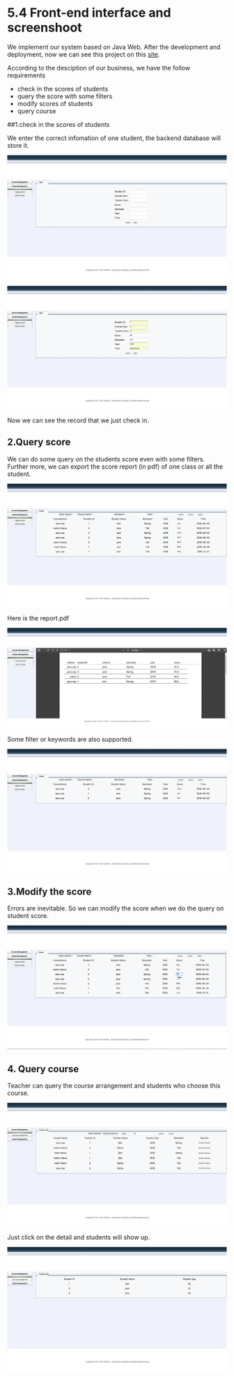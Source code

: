  # 5.4 Front-end interface and screenshoot

We implement our system based on Java Web. After the development and deployment, now we can see this project on this [site](http://119.29.161.49:8080/teacher/).

According to the desciption of our business, we have the follow requirements

- check in the scores of students
- query the score with  some filters
- modify scores of students 
- query course

##1.check in the scores of students 

 We enter the correct infomation of one student, the backend database will store it.

![](./add_score.png)

![](./has_enter.png)

Now we can see the record that we just check in.

## 2.Query score

We can do some query on the students score even with some filters. Further more, we can export the score report (in pdf) of one class or all the student.

![](./list.png)

Here is the report.pdf

![](./report.jpg)

Some filter or keywords are also supported.

![](./score_filter.png)

## 3.Modify the score

Errors are inevitable. So we can modify the score when we do the query on student score.

![](./modify_score.png)

## 4. Query course

Teacher can query the course arrangement and students who choose this course.

![](./course_search.png)

Just click on the detail and students will show up.

![](./course_student.png) 

